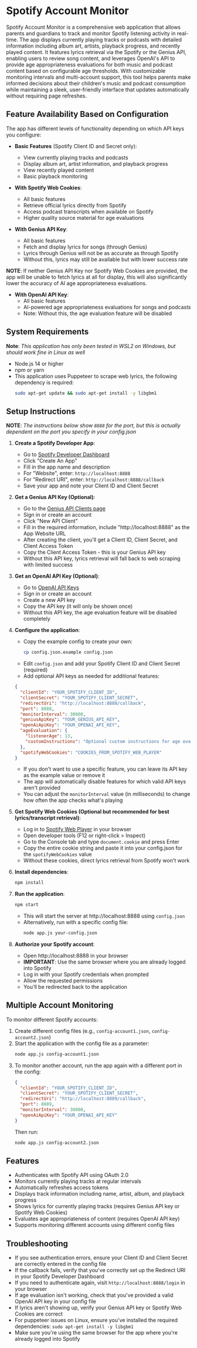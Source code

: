 # Spotify Account Monitor

Spotify Account Monitor is a comprehensive web application that allows parents and guardians to track and monitor Spotify listening activity in real-time. The app displays currently playing tracks or podcasts with detailed information including album art, artists, playback progress, and recently played content. It features lyrics retrieval via the Spotify or the Genius API, enabling users to review song content, and leverages OpenAI's API to provide age appropriateness evaluations for both music and podcast content based on configurable age thresholds. With customizable monitoring intervals and multi-account support, this tool helps parents make informed decisions about their children's music and podcast consumption while maintaining a sleek, user-friendly interface that updates automatically without requiring page refreshes.

## Feature Availability Based on Configuration

The app has different levels of functionality depending on which API keys you configure:

- **Basic Features** (Spotify Client ID and Secret only):
  - View currently playing tracks and podcasts
  - Display album art, artist information, and playback progress
  - View recently played content
  - Basic playback monitoring

- **With Spotify Web Cookies**:
  - All basic features
  - Retrieve official lyrics directly from Spotify
  - Access podcast transcripts when available on Spotify
  - Higher quality source material for age evaluations

- **With Genius API Key**:
  - All basic features
  - Fetch and display lyrics for songs (through Genius)
  - Lyrics through Genius will not be as accurate as through Spotify
  - Without this, lyrics may still be available but with lower success rate

**NOTE**: If neither Genius API Key nor Spotify Web Cookies are provided, the app will be unable to fetch lyrics at all for display, this will also significantly lower the accuracy of AI age appropriateness evaluations.

- **With OpenAI API Key**:
  - All basic features
  - AI-powered age appropriateness evaluations for songs and podcasts
  - Note: Without this, the age evaluation feature will be disabled

## System Requirements
**Note**: *This application has only been tested in WSL2 on Windows, but should work fine in Linux as well*

- Node.js 14 or higher
- npm or yarn
- This application uses Puppeteer to scrape web lyrics, the following dependency is required:
  ```bash
  sudo apt-get update && sudo apt-get install -y libgbm1
  ```

## Setup Instructions
**NOTE**: *The instructions below show `8888` for the port, but this is actually dependent on the port you specify in your config.json*

1. **Create a Spotify Developer App**:
   - Go to [Spotify Developer Dashboard](https://developer.spotify.com/dashboard/applications)
   - Click "Create An App"
   - Fill in the app name and description
   - For "Website", enter: `http://localhost:8888`
   - For "Redirect URI", enter: `http://localhost:8888/callback`
   - Save your app and note your Client ID and Client Secret

2. **Get a Genius API Key (Optional)**:
   - Go to the [Genius API Clients page](https://genius.com/api-clients)
   - Sign in or create an account
   - Click "New API Client"
   - Fill in the required information, include "http://localhost:8888" as the App Website URL
   - After creating the client, you'll get a Client ID, Client Secret, and Client Access Token
   - Copy the Client Access Token - this is your Genius API key
   - Without this API key, lyrics retrieval will fall back to web scraping with limited success

3. **Get an OpenAI API Key (Optional)**:
   - Go to [OpenAI API Keys](https://platform.openai.com/api-keys)
   - Sign in or create an account
   - Create a new API key
   - Copy the API key (it will only be shown once)
   - Without this API key, the age evaluation feature will be disabled completely

4. **Configure the application**:
   - Copy the example config to create your own:
     ```bash
     cp config.json.example config.json
     ```
   - Edit `config.json` and add your Spotify Client ID and Client Secret (required)
   - Add optional API keys as needed for additional features:
   ```json
   {
     "clientId": "YOUR_SPOTIFY_CLIENT_ID",
     "clientSecret": "YOUR_SPOTIFY_CLIENT_SECRET",
     "redirectUri": "http://localhost:8888/callback",
     "port": 8888,
     "monitorInterval": 30000,
     "geniusApiKey": "YOUR_GENIUS_API_KEY",
     "openAiApiKey": "YOUR_OPENAI_API_KEY",
     "ageEvaluation": {
       "listenerAge": 13,
       "customInstructions": "Optional custom instructions for age evaluation"
     },
     "spotifyWebCookies": "COOKIES_FROM_SPOTIFY_WEB_PLAYER"
   }
   ```
   - If you don't want to use a specific feature, you can leave its API key as the example value or remove it
   - The app will automatically disable features for which valid API keys aren't provided
   - You can adjust the `monitorInterval` value (in milliseconds) to change how often the app checks what's playing

5. **Get Spotify Web Cookies (Optional but recommended for best lyrics/transcript retrieval)**:
   - Log in to [Spotify Web Player](https://open.spotify.com/) in your browser
   - Open developer tools (F12 or right-click > Inspect)
   - Go to the Console tab and type `document.cookie` and press Enter
   - Copy the entire cookie string and paste it into your config.json for the `spotifyWebCookies` value
   - Without these cookies, direct lyrics retrieval from Spotify won't work

6. **Install dependencies**:
   ```bash
   npm install
   ```

7. **Run the application**:
   ```bash
   npm start
   ```
   - This will start the server at http://localhost:8888 using `config.json`
   - Alternatively, run with a specific config file:
     ```bash
     node app.js your-config.json
     ```

8. **Authorize your Spotify account**:
   - Open http://localhost:8888 in your browser
   - **IMPORTANT**: Use the same browser where you are already logged into Spotify
   - Log in with your Spotify credentials when prompted
   - Allow the requested permissions
   - You'll be redirected back to the application

## Multiple Account Monitoring

To monitor different Spotify accounts:

1. Create different config files (e.g., `config-account1.json`, `config-account2.json`)
2. Start the application with the config file as a parameter:
   ```bash
   node app.js config-account1.json
   ```
3. To monitor another account, run the app again with a different port in the config:
   ```json
   {
     "clientId": "YOUR_SPOTIFY_CLIENT_ID",
     "clientSecret": "YOUR_SPOTIFY_CLIENT_SECRET",
     "redirectUri": "http://localhost:8889/callback",
     "port": 8889,
     "monitorInterval": 30000,
     "openAiApiKey": "YOUR_OPENAI_API_KEY"
   }
   ```
   Then run:
   ```bash
   node app.js config-account2.json
   ```

## Features

- Authenticates with Spotify API using OAuth 2.0
- Monitors currently playing tracks at regular intervals
- Automatically refreshes access tokens
- Displays track information including name, artist, album, and playback progress
- Shows lyrics for currently playing tracks (requires Genius API key or Spotify Web Cookies)
- Evaluates age appropriateness of content (requires OpenAI API key)
- Supports monitoring different accounts using different config files

## Troubleshooting

- If you see authentication errors, ensure your Client ID and Client Secret are correctly entered in the config file
- If the callback fails, verify that you've correctly set up the Redirect URI in your Spotify Developer Dashboard
- If you need to authenticate again, visit `http://localhost:8888/login` in your browser
- If age evaluation isn't working, check that you've provided a valid OpenAI API key in your config file
- If lyrics aren't showing up, verify your Genius API key or Spotify Web Cookies are correct
- For puppeteer issues on Linux, ensure you've installed the required dependencies: `sudo apt-get install -y libgbm1`
- Make sure you're using the same browser for the app where you're already logged into Spotify
